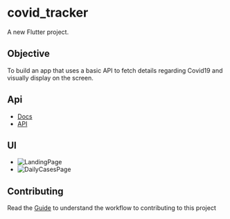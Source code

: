 # covid_tracker

A new Flutter project.

## Objective

To build an app that uses a basic API to fetch details regarding Covid19 and visually display on the screen.

## Api

- [Docs](https://disease.sh/docs/)
- [API](https://disease.sh/v2/all)

## UI

- ![LandingPage](Images\LandingPage.png)
- ![DailyCasesPage](Images\DailyCasesPage.png)

## Contributing

Read the [Guide](CONTRIBUTING.md) to understand the workflow to contributing to this project
